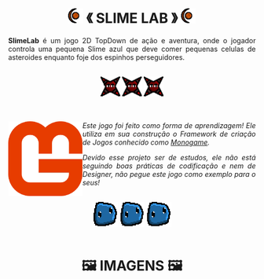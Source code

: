 ﻿<div align="center">

<!--==========-->

<h1>
<span><img src=".github/images/game/moon-cell.gif" width="6%"/></span>
《 SLIME LAB 》
<span><img src=".github/images/game/moon-cell.gif" width="6%"/></span>
</h1>
<p align="justify"><b>SlimeLab</b> é um jogo 2D TopDown de ação e aventura, onde o jogador controla uma pequena Slime azul que deve comer pequenas celulas de asteroides enquanto foje dos espinhos perseguidores.</p>

<br/>

<div>
<img src=".github/images/game/metal-thorn.gif" width="8%"/>
<img src=".github/images/game/metal-thorn.gif" width="8%"/>
<img src=".github/images/game/metal-thorn.gif" width="8%"/>
</div>

<br/>

<br/>
<div>
<img align="left" src=".github/images/logos/monogame-icon.png" width="30%"/>
<p align="justify"><i>Este jogo foi feito como forma de aprendizagem! Ele utiliza em sua construção o Framework de criação de Jogos conhecido como <a href="https://www.monogame.net">Monogame</a>.</i></p>
<p align="justify"><i>Devido esse projeto ser de estudos, ele não está seguindo boas práticas de codificação e nem de Designer, não pegue este jogo como exemplo para o seus!</i></p>
</div>

<br/>

<div>
<img src=".github/images/game/slime.gif" width="10%"/>
<img src=".github/images/game/slime.gif" width="10%"/>
<img src=".github/images/game/slime.gif" width="10%"/>
</div>

<br/>

<h1>🖼 IMAGENS 🖼</h1>


<!--==========-->

</div>